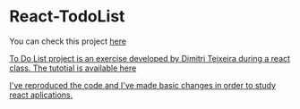 # React-TodoList

You can check this project <a href= "https://cintiabsza.github.io/react-todolist/"> here

To Do List project is an exercise developed by Dimitri Teixeira during a react class. The tutotial is available <a href= "https://www.youtube.com/watch?v=vcCKywPfQGs"> here

I've reproduced the code and I've made basic changes in order to study react aplications.